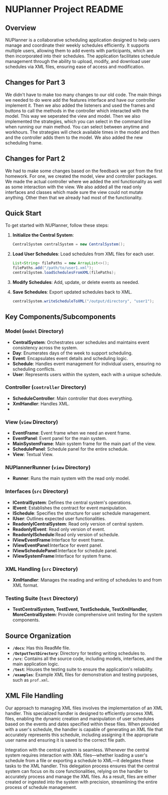 # NUPlanner Project README

## Overview

NUPlanner is a collaborative scheduling application designed to help users manage and coordinate their weekly schedules efficiently. It supports multiple users, allowing them to add events with participants, which are then incorporated into their schedules. The application facilitates schedule management through the ability to upload, modify, and download user schedules via XML files, ensuring ease of access and modification.


## Changes for Part 3

We didn't have to make too many changes to our old code. The main things
we needed to do were add the features interface and have our controller implement it.
Then we also added the listeners and used the frames and buttons to call
the methods in the controller which interacted with the model. This way we seperated
the view and model. Then we also implemented the strategies, which you can 
select in the command line when running our main method. You can select between
anytime and workhours. The strategies will check available times in the model and then
and the controller adds them to the model. We also added the new scheduling frame.

## Changes for Part 2

We had to make some changes based on the feedback we got from the first homework. For one, 
we created the model, view and controller packages. We made the actual controller where we added the xml functionality as well as some interaction with the view.
We also added all the read only interfaces and classes which made sure the view could not mutate anything.
Other then that we already had most of the functionality.





## Quick Start

To get started with NUPlanner, follow these steps:

1. **Initialize the Central System**:
    ```java
    CentralSystem centralSystem = new CentralSystem();
    ```

2. **Load User Schedules**:
   Load schedules from XML files for each user.
    ```java
    List<String> filePaths = new ArrayList<>();
    filePaths.add("/path/to/user1.xml");
    centralSystem.loadSchedulesFromXML(filePaths);
    ```

3. **Modify Schedules**:
   Add, update, or delete events as needed.

4. **Save Schedules**:
   Export updated schedules back to XML.
    ```java
    centralSystem.writeScheduleToXML("/output/directory", "user1");
    ```

## Key Components/Subcomponents

### Model (`model` Directory)

- **CentralSystem**: Orchestrates user schedules and maintains event consistency across the system.
- **Day**: Enumerates days of the week to support scheduling.
- **Event**: Encapsulates event details and scheduling logic.
- **Schedule**: Handles event management for individual users, ensuring no scheduling conflicts.
- **User**: Represents users within the system, each with a unique schedule.


### Controller (`controller` Directory)

- **ScheduleController**: Main controller that does everything.
- **XmlHandler**: Handles XML.
- 
### View (`view` Directory)

- **EventFrame**: Event frame when we need an event frame.
- **EventPanel**: Event panel for the main system.
- **MainSystemFrame**: Main system frame for the main part of the view.
- **SchedulePanel**: Schedule panel for the entire schedule.
- **View**: Textual View.

### NUPlannerRunner (`view` Directory)
- **Runner**: Runs the main system with the read only model.

### Interfaces (`src` Directory)

- **ICentralSystem**: Defines the central system's operations.
- **IEvent**: Establishes the contract for event manipulation.
- **ISchedule**: Specifies the structure for user schedule management.
- **IUser**: Outlines expected user functionalities.
- **ReadonlyICentralSystem**: Read only version of central system.
- **ReadonlyIEvent**: Read only version of event.
- **ReadonlyISchedule**:Read only version of schedule.
- **IViewEventFrame**:Interface for event frame.
- **IViewEventPanel**:Interface for event panel.
- **IViewSchedulePanel**:Interface for schedule panel.
- **IViewSystemFrame**:Interface for system frame.










### XML Handling (`src` Directory)

- **XmlHandler**: Manages the reading and writing of schedules to and from XML format.

### Testing Suite (`test` Directory)

- **TestCentralSystem, TestEvent, TestSchedule, TestXmlHandler, MoreCentralSystem**: Provide comprehensive unit testing for the system components.

## Source Organization

- **`/docs`**: Has this ReadMe file.
- **`/OutputTestDirectory`**: Directory for testing writing schedules to.
- **`/src`**: Contains all the source code, including models, interfaces, and the main application logic.
- **`/test`**: Houses the testing suite to ensure the application's reliability.
- **`/examples`**: Example XML files for demonstration and testing purposes, such as `prof.xml`.

## XML File Handling

Our approach to managing XML files involves the implementation of an XML handler. This specialized handler is designed to efficiently process XML files, enabling the dynamic creation and manipulation of user schedules based on the events and dates specified within these files. When provided with a user's schedule, the handler is capable of generating an XML file that accurately represents this schedule, including assigning it the appropriate user name and ensuring it is saved to the correct file path.

Integration with the central system is seamless. Whenever the central system requires interaction with XML files—whether loading a user's schedule from a file or exporting a schedule to XML—it delegates these tasks to the XML handler. This delegation process ensures that the central system can focus on its core functionalities, relying on the handler to accurately process and manage the XML files. As a result, files are either created or ingested into the system with precision, streamlining the entire process of schedule management.